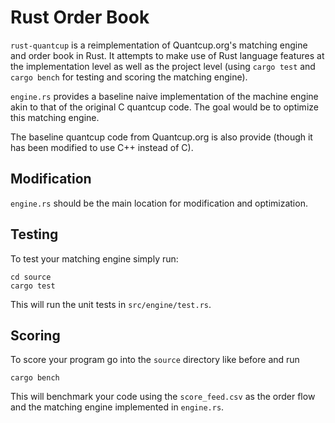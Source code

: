 # Rust Order Book

`rust-quantcup` is a reimplementation of Quantcup.org's matching engine and order book in Rust. It attempts to make use of Rust language features at the implementation level as well as the project level (using `cargo test` and `cargo bench` for testing and scoring the matching engine).

`engine.rs` provides a baseline naive implementation of the machine engine akin to that of the original C quantcup code. The goal would be to optimize this matching engine.

The baseline quantcup code from Quantcup.org is also provide (though it has been modified to use C++ instead of C).

## Modification

`engine.rs` should be the main location for modification and optimization.

## Testing

To test your matching engine simply run:

```
cd source
cargo test
```

This will run the unit tests in `src/engine/test.rs`.

## Scoring

To score your program go into the `source` directory like before and run

```
cargo bench
```

This will benchmark your code using the `score_feed.csv` as the order flow and the matching engine implemented in `engine.rs`.
